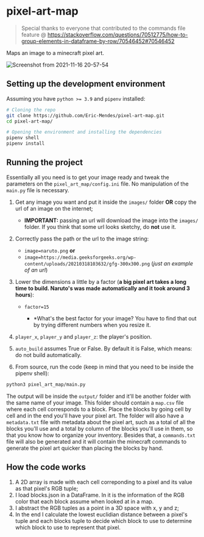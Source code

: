 # pixel-art-map
> Special thanks to everyone that contributed to the commands file feature @ https://stackoverflow.com/questions/70512775/how-to-group-elements-in-dataframe-by-row/70546452#70546452

Maps an image to a minecraft pixel art.

![Screenshot from 2021-11-16 20-57-54](https://user-images.githubusercontent.com/42689328/142089983-a6928eda-d1be-42cf-ae2e-3733794a7019.png)
## Setting up the development environment
Assuming you have `python >= 3.9` and `pipenv` installed:
```bash
# Cloning the repo 
git clone https://github.com/Eric-Mendes/pixel-art-map.git
cd pixel-art-map/

# Opening the environment and installing the dependencies
pipenv shell
pipenv install
```
##  Running the project
Essentially all you need is to get your image ready and tweak the parameters on the `pixel_art_map/config.ini` file. No manipulation of the `main.py` file is necessary.

1. Get any image you want and put it inside the `images/` folder <strong>OR</strong> copy the url of an image on the internet;

    - <strong>IMPORTANT:</strong> passing an url will download the image into the `images/` folder. If you think that some url looks sketchy, do <strong>not</strong> use it.

2. Correctly pass the path or the url to the image string: 

    - `image=naruto.png` <strong>or</strong>
    - `image=https://media.geeksforgeeks.org/wp-content/uploads/20210318103632/gfg-300x300.png` (*just an example of an url*)

3. Lower the dimensions a little by a factor (<strong>a big pixel art takes a long time to build. Naruto's was made automatically and it took around 3 hours</strong>):

    - `factor=15`

        - *What's the best factor for your image? You have to find that out by trying different numbers when you resize it.

4. `player_x`, `player_y` and `player_z`: the player's position.

5. `auto_build` assumes True or False. By default it is False, which means: do not build automatically.

6. From source, run the code (keep in mind that you need to be inside the pipenv shell):
```bash
python3 pixel_art_map/main.py
```
The output will be inside the `output/` folder and it'll be another folder with the same name of your image. This folder should contain a `map.csv` file where each cell corresponds to a block. Place the blocks by going cell by cell and in the end you'll have your pixel art.
The folder will also have a `metadata.txt` file with metadata about the pixel art, such as a total of all the blocks you'll use and a total by column of the blocks you'll use in them, so that you know how to organize your inventory. Besides that, a `commands.txt` file will also be generated and it will contain the minecraft commands to generate the pixel art quicker than placing the blocks by hand.

## How the code works
1. A 2D array is made with each cell correponding to a pixel and its value as that pixel's RGB tuple;
2. I load blocks.json in a DataFrame. In it is the information of the RGB color that each block assume when looked at in a map.
3. I abstract the RGB tuples as a point in a 3D space with x, y and z;
4. In the end I calculate the lowest euclidian distance between a pixel's tuple and each blocks tuple to decide which block to use to determine which block to use to represent that pixel.
